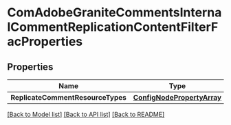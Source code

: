 # ComAdobeGraniteCommentsInternalCommentReplicationContentFilterFacProperties

## Properties
Name | Type | Description | Notes
------------ | ------------- | ------------- | -------------
**ReplicateCommentResourceTypes** | [**ConfigNodePropertyArray**](configNodePropertyArray.md) |  | [optional] 

[[Back to Model list]](../README.md#documentation-for-models) [[Back to API list]](../README.md#documentation-for-api-endpoints) [[Back to README]](../README.md)


